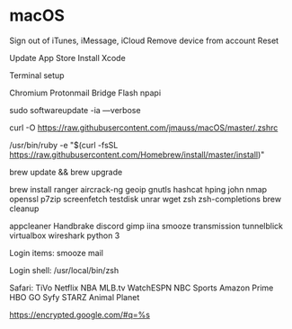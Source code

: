 # macOS

Sign out of iTunes, iMessage, iCloud
Remove device from account
Reset

Update App Store 
Install Xcode

Terminal setup

Chromium
Protonmail Bridge
Flash npapi

sudo softwareupdate -ia —verbose

curl -O https://raw.githubusercontent.com/jmauss/macOS/master/.zshrc

/usr/bin/ruby -e "$(curl -fsSL https://raw.githubusercontent.com/Homebrew/install/master/install)"

brew update && brew upgrade

brew install ranger aircrack-ng geoip gnutls hashcat hping john nmap openssl p7zip screenfetch testdisk unrar wget zsh zsh-completions
brew cleanup

appcleaner 
Handbrake
discord 
gimp 
iina
smooze
transmission
tunnelblick
virtualbox
wireshark
python 3

Login items: smooze mail

Login shell: /usr/local/bin/zsh

Safari:
TiVo 
Netflix
NBA
MLB.tv
WatchESPN
NBC Sports
Amazon Prime
HBO GO
Syfy
STARZ
Animal Planet

https://encrypted.google.com/#q=%s
